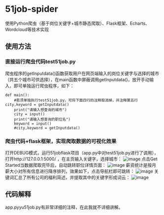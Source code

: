 # 51job-spider
使用Python爬虫（基于岗位关键字+城市静态爬取）、Flask框架、Echarts、Wordcloud等技术实现


## 使用方法

### 直接运行爬虫代码test51job.py
爬虫程序的getInputdata()函数获取用户在网页端输入的岗位关键字与选择的城市（共五个城市可供选择），在main函数中屏蔽调用getInputdata()，放开手动输入，即可单独运行爬虫程序，如下：
```
def main():
    #若须单独执行test51job.py，可将下面四行的注释取消掉，并注释第五行city,keyword = getInputdata()
    print("请输入想查询的城市")
    city = input()
    print("请输入想查询的职位名")
    keyword = input()
    #city,keyword = getInputdata()
```
### 爬虫代码+flask框架，实现爬取数据的可视化效果
打开DEBUG模式，运行51jobflask项目（app.py中对test51job.py进行了调用），打开http://127.0.0.1:5000/ ，在主页输入关键字，选择城市：
![image](https://github.com/tansimin-crypto/51job-/blob/master/static/pic/search.jpg)
点击Get Started当数据爬取完毕后，自动跳转职位详情页面：
![image](https://github.com/tansimin-crypto/51job-/blob/master/static/pic/positions.jpg)
薪资统计是按月薪大小对所有信息进行降序排列，效果如下，点击导航栏即可跳转：
![image](https://github.com/tansimin-crypto/51job-/blob/master/static/pic/salary.png)
关键词汇总了所有公司的福利简述，并提取其中的关键字形成词云：
![image](https://github.com/tansimin-crypto/51job-/blob/master/static/pic/companysalary.jpg)

## 代码解释

app.pyyu51job.py有非常详细的注释，在此我就不详细讲解。






